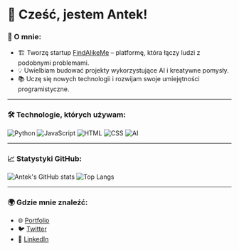# 👋 Cześć, jestem Antek!

### 🚀 O mnie:
- 🏗️ Tworzę startup [FindAlikeMe](https://linkdofindalikeme.com) – platformę, która łączy ludzi z podobnymi problemami.
- 💡 Uwielbiam budować projekty wykorzystujące AI i kreatywne pomysły.
- 📚 Uczę się nowych technologii i rozwijam swoje umiejętności programistyczne.

---

### 🛠️ Technologie, których używam:
![Python](https://img.shields.io/badge/-Python-3776AB?style=flat-square&logo=python&logoColor=white)
![JavaScript](https://img.shields.io/badge/-JavaScript-F7DF1E?style=flat-square&logo=javascript&logoColor=black)
![HTML](https://img.shields.io/badge/-HTML-E34F26?style=flat-square&logo=html5&logoColor=white)
![CSS](https://img.shields.io/badge/-CSS-1572B6?style=flat-square&logo=css3&logoColor=white)
![AI](https://img.shields.io/badge/-AI-black?style=flat-square&logo=OpenAI&logoColor=white)

---

### 📈 Statystyki GitHub:
![Antek's GitHub stats](https://github-readme-stats.vercel.app/api?username=TwojaNazwaUzytkownika&show_icons=true&theme=radical)
![Top Langs](https://github-readme-stats.vercel.app/api/top-langs/?username=TwojaNazwaUzytkownika&layout=compact&theme=radical)

---

### 🌍 Gdzie mnie znaleźć:
- 🌐 [Portfolio](https://linkdoportfolio.com)
- 🐦 [Twitter](https://twitter.com/TwojTwitter)
- 💼 [LinkedIn](https://linkedin.com/in/TwojeLinkedin)
